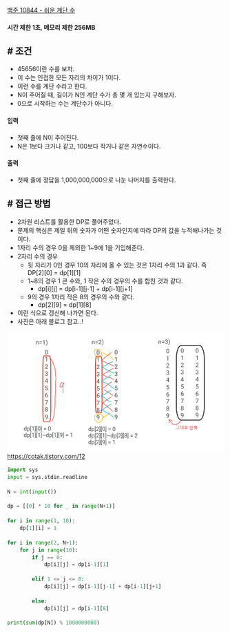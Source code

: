 
[백준 10844 - 쉬운 계단 수](https://www.acmicpc.net/problem/10844)

#### **시간 제한 1초, 메모리 제한 256MB**

## **# 조건**

- 45656이란 수를 보자.
- 이 수는 인접한 모든 자리의 차이가 1이다. 
- 이런 수를 계단 수라고 한다.
- N이 주어질 때, 길이가 N인 계단 수가 총 몇 개 있는지 구해보자. 
- 0으로 시작하는 수는 계단수가 아니다.

#### **입력**
- 첫째 줄에 N이 주어진다.
- N은 1보다 크거나 같고, 100보다 작거나 같은 자연수이다.

#### **출력**
- 첫째 줄에 정답을 1,000,000,000으로 나눈 나머지를 출력한다.

## **# 접근 방법**

- 2차원 리스트를 활용한 DP로 풀어주었다.
- 문제의 핵심은 제일 뒤의 숫자가 어떤 숫자인지에 따라 DP의 값을 누적해나가는 것이다.
- 1자리 수의 경우 0을 제외한 1~9에 1을 기입해준다.
- 2자리 수의 경우
	- 뒷 자리가 0인 경우 10의 자리에 올 수 있는 것은 1자리 수의 1과 같다. 즉 DP[2][0] = dp[1][1]
	- 1~8의 경우 1 큰 수와, 1 작은 수의 경우의 수를 합친 것과 같다.
		- dp[i][j] = dp[i-1][j-1] + dp[i-1][j+1]
	- 9의 경우 1자리 작은 8의 경우의 수와 같다.
		- dp[2][9] = dp[1][8]
- 이런 식으로 갱신해 나가면 된다.
- 사진은 아래 블로그 참고..!

![](Algorithm/baekjoon/assets/Pasted%20image%2020231113225221.png)
https://cotak.tistory.com/12

```python
import sys  
input = sys.stdin.readline  
  
N = int(input())  
  
dp = [[0] * 10 for _ in range(N+1)]  
  
for i in range(1, 10):  
    dp[1][i] = 1  
  
for i in range(2, N+1):  
    for j in range(10):  
        if j == 0:  
            dp[i][j] = dp[i-1][1]  
  
        elif 1 <= j <= 8:  
            dp[i][j] = dp[i-1][j-1] + dp[i-1][j+1]  
  
        else:  
            dp[i][j] = dp[i-1][8]  
  
print(sum(dp[N]) % 1000000000)
```